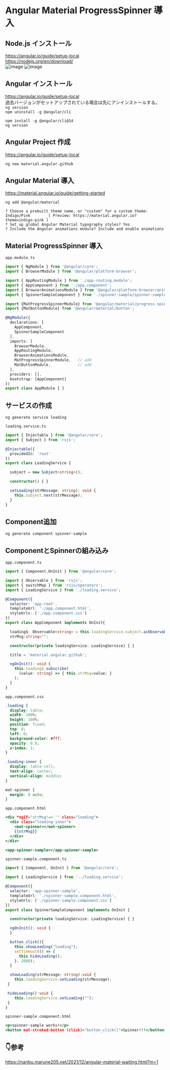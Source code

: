 # Angular Material ProgressSpinner 導入

## Node.js インストール
https://angular.io/guide/setup-local  
https://nodejs.org/en/download/  
![image](https://user-images.githubusercontent.com/38905609/174221507-415108dd-d73a-497a-aef4-ebc27dd99e27.png)
![image](https://user-images.githubusercontent.com/38905609/174221619-1cf64e4b-97d4-4d72-99e5-0dcee2c20a60.png)


## Angular インストール
https://angular.io/guide/setup-local  
過去バージョンがセットアップされている場合は先にアンインストールする。  
`ng version`  
`npm uninstall -g @angular/cli`  
```
npm install -g @angular/cli@14
ng version
```

## Angular Project 作成
https://angular.io/guide/setup-local
```
ng new material.angular.github
```

## Angular Material 導入
https://material.angular.io/guide/getting-started
```
ng add @angular/material

? Choose a prebuilt theme name, or "custom" for a custom theme: Indigo/Pink        [ Preview: https://material.angular.io?theme=indigo-pink ]
? Set up global Angular Material typography styles? Yes  
? Include the Angular animations module? Include and enable animations
```

## Material ProgressSpinner 導入
`app.module.ts`
```ts:app.module.ts
import { NgModule } from '@angular/core';
import { BrowserModule } from '@angular/platform-browser';

import { AppRoutingModule } from './app-routing.module';
import { AppComponent } from './app.component';
import { BrowserAnimationsModule } from '@angular/platform-browser/animations';
import { SpinnerSampleComponent } from './spinner-sample/spinner-sample.component';

import {MatProgressSpinnerModule} from '@angular/material/progress-spinner';     // add
import {MatButtonModule} from '@angular/material/button';                        // add

@NgModule({
  declarations: [
    AppComponent,
    SpinnerSampleComponent
  ],
  imports: [
    BrowserModule,
    AppRoutingModule,
    BrowserAnimationsModule,
    MatProgressSpinnerModule,   // add
    MatButtonModule,            // add
  ],
  providers: [],
  bootstrap: [AppComponent]
})
export class AppModule { }
```


## サービスの作成
```
ng generate service loading
```

`loading.service.ts`
```ts:loading.service.ts
import { Injectable } from '@angular/core';
import { Subject } from 'rxjs';

@Injectable({
  providedIn: 'root'
})
export class LoadingService {

  subject = new Subject<string>();

  constructor() { }

  setLoading(strMessage: string): void {
    this.subject.next(strMessage);
  }
}
```


## Component追加
```
ng generate component spinner-sample
```

## ComponentとSpinnerの組み込み

`app.component.ts`
```ts:app.component.ts
import { Component,OnInit } from '@angular/core';

import { Observable } from 'rxjs';
import { switchMap } from 'rxjs/operators';
import { LoadingService } from './loading.service';

@Component({
  selector: 'app-root',
  templateUrl: './app.component.html',
  styleUrls: ['./app.component.css']
})
export class AppComponent implements OnInit{

  loading$: Observable<string> = this.loadingService.subject.asObservable();
  strMsg:string="";

  constructor(private loadingService: LoadingService) { }

  title = 'material.angular.github';

  ngOnInit(): void {
    this.loading$.subscribe(
      (value: string) => { this.strMsg=value; }
    );
  }
}
```

`app.component.css`
```css:app.component.css
.loading {
  display: table;
  width: 100%;
  height: 100%;
  position: fixed;
  top: 0;
  left: 0;
  background-color: #fff;
  opacity: 0.8;
  z-index: 1;
}

.loading-inner {
  display: table-cell;
  text-align: center;
  vertical-align: middle;
}

mat-spinner {
  margin: 0 auto;
}
```

`app.component.html`
```html:app.component.html
<div *ngIf="strMsg!==''" class="loading">
  <div class="loading-inner">
    <mat-spinner></mat-spinner>
    {{strMsg}}
  </div>
</div>

<app-spinner-sample></app-spinner-sample>
```

`spinner-sample.component.ts`
```ts:spinner-sample.component.ts
import { Component, OnInit } from '@angular/core';

import { LoadingService } from '../loading.service';

@Component({
  selector: 'app-spinner-sample',
  templateUrl: './spinner-sample.component.html',
  styleUrls: ['./spinner-sample.component.css']
})
export class SpinnerSampleComponent implements OnInit {

  constructor(private loadingService: LoadingService) { }

  ngOnInit(): void {
  }

  button_click(){
    this.showLoading("loading");
    setTimeout(() => {
      this.hideLoading();
    }, 2000);
  }

  showLoading(strMessage: string):void {
    this.loadingService.setLoading(strMessage);
 }

 hideLoading():void {
    this.loadingService.setLoading("");
 }
}
```

`spinner-sample.component.html`
```html:spinner-sample.component.html
<p>spinner-sample works!</p>
<button mat-stroked-button (click)="button_click()">Spinner!!!</button>

```

## 👇参考
https://nanbu.marune205.net/2021/12/angular-material-waiting.html?m=1

